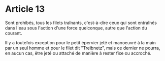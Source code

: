 # Article 13

Sont prohibés, tous les filets traînants, c'est-à-dire ceux qui sont entraînés dans l'eau sous l'action d'une force quelconque, autre que l'action du courant.

Il y a toutefois exception pour le petit épervier jeté et manoeuvré à la main par un seul homme et pour le filet dit "Treibnetz", mais ce dernier ne pourra, en aucun cas, être jeté ou attaché de manière à rester fixe ou accroché.
